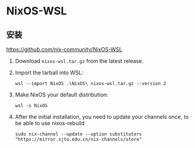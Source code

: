 # NixOS-WSL

## 安装

<https://github.com/nix-community/NixOS-WSL>

1. Download `nixos-wsl.tar.gz` from the latest release.

1. Import the tarball into WSL:

    ```shell
    wsl --import NixOS .\NixOS\ nixos-wsl.tar.gz --version 2
    ```

1. Make NixOS your default distribution:

    ```shell
    wsl -s NixOS
    ```

1. After the initial installation, you need to update your channels once, to be able to use nixos-rebuild

    ```shell
    sudo nix-channel --update --option substituters "https://mirror.sjtu.edu.cn/nix-channels/store"
    ```

